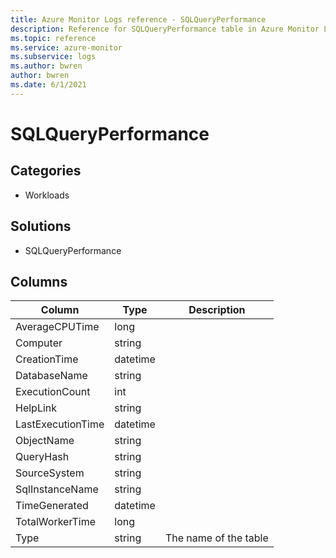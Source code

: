 ```yaml
---
title: Azure Monitor Logs reference - SQLQueryPerformance
description: Reference for SQLQueryPerformance table in Azure Monitor Logs.
ms.topic: reference
ms.service: azure-monitor
ms.subservice: logs
ms.author: bwren
author: bwren
ms.date: 6/1/2021
---
```


# SQLQueryPerformance

 

## Categories

- Workloads
## Solutions

- SQLQueryPerformance




## Columns

|Column|Type|Description|
|---|---|---|
|AverageCPUTime|long||
|Computer|string||
|CreationTime|datetime||
|DatabaseName|string||
|ExecutionCount|int||
|HelpLink|string||
|LastExecutionTime|datetime||
|ObjectName|string||
|QueryHash|string||
|SourceSystem|string||
|SqlInstanceName|string||
|TimeGenerated|datetime||
|TotalWorkerTime|long||
|Type|string|The name of the table|
